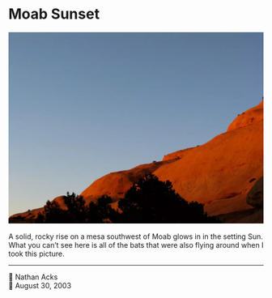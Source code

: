 # Moab Sunset

![A rocky rise glows blood red in the setting Sun](assets/e485914df72a6b8bba81846b8994bf6b.webp)

A solid, rocky rise on a mesa southwest of Moab glows in in the setting Sun. What you can’t see here is all of the bats that were also flying around when I took this picture.

- - - -

👤 Nathan Acks  
📅 August 30, 2003
